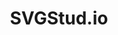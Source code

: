 ---
layout: page
title: SVGStud.io
description: SVGStud.io provides free AI-based SVG generation and semantic search
img: assets/img/pegasus.png
redirect: https://svgstud.io
importance: 1
category: AI
---
